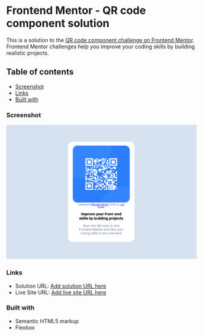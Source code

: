 # Frontend Mentor - QR code component solution

This is a solution to the [QR code component challenge on Frontend Mentor](https://www.frontendmentor.io/challenges/qr-code-component-iux_sIO_H). Frontend Mentor challenges help you improve your coding skills by building realistic projects.

## Table of contents

-   [Screenshot](#screenshot)
-   [Links](#links)
-   [Built with](#built-with)

### Screenshot

![](./images/Screenshot%202022-09-05%20at%2012.00.03.png)

### Links

-   Solution URL: [Add solution URL here](https://github.com/luke-sutton/Frontent-Mentor-qr-code-component-main)
-   Live Site URL: [Add live site URL here](https://lukesutton.me/Frontent-Mentor-qr-code-component-main/)

### Built with

-   Semantic HTML5 markup
-   Flexbox
